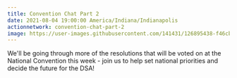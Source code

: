 ```yaml
---
title: Convention Chat Part 2
date: 2021-08-04 19:00:00 America/Indiana/Indianapolis
actionnetwork: convention-chat-part-2
image: https://user-images.githubusercontent.com/141431/126895438-f46cbb3e-a834-4985-8edb-5ba0b7f258be.png
---
```


We'll be going through more of the resolutions that will be voted on at the National Convention this week - join us to help set national priorities and decide the future for the DSA!

